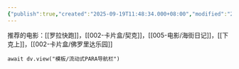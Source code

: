 ```yaml
---
{"publish":true,"created":"2025-09-19T11:48:34.000+08:00","modified":"2025-09-19T11:48:34.000+08:00","cssclasses":""}
---
```


推荐的电影：[[罗拉快跑]]，[[002-卡片盒/契克]]，[[005-电影/海街日记]]，[[下克上]]，[[002-卡片盒/佛罗里达乐园]]

```dataviewjs
await dv.view("模板/流动式PARA导航栏")
```